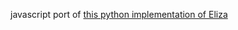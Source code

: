 javascript port of [this python implementation of Eliza](http://www.jezuk.co.uk/cgi-bin/view/software/eliza)